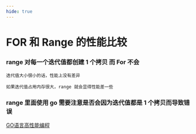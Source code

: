 ```yaml
---
hide: true
---
```

# FOR 和 Range 的性能比较

### range 对每一个迭代值都创建 1 个拷贝 而 For 不会

```
迭代值大小很小的话，性能上没有差异

如果迭代值占用内存很大，range 就会显得性能差一些
```

### range 里面使用 go 需要注意是否会因为迭代值都是 1 个拷贝而导致错误


[GO语言高性能编程](https://geektutu.com/post/high-performance-go.html)